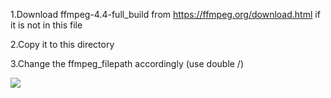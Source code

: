 1.Download ffmpeg-4.4-full_build from https://ffmpeg.org/download.html if it is not in this file 

2.Copy it to this directory 

3.Change the ffmpeg_filepath accordingly (use double /)

![]([https://github.com/Your_Repository_Name/Your_GIF_Name.gif](https://github.com/MadushanPathirana/Intelligent_Agents_in_Gaming/blob/main/ezgif.com-video-to-gif.gif)https://github.com/MadushanPathirana/Intelligent_Agents_in_Gaming/blob/main/ezgif.com-video-to-gif.gif)
